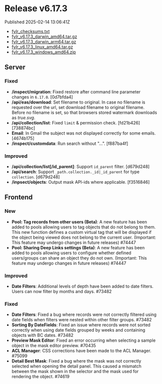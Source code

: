 
# Release v6.17.3

Published 2025-02-14 13:06:41Z

* [fylr_checksums.txt](https://s3.eu-central-1.wasabisys.com/fylr-releases/v6.17.3/fylr_checksums.txt)
* [fylr_v6.17.3_darwin_amd64.tar.gz](https://s3.eu-central-1.wasabisys.com/fylr-releases/v6.17.3/fylr_v6.17.3_darwin_amd64.tar.gz)
* [fylr_v6.17.3_darwin_arm64.tar.gz](https://s3.eu-central-1.wasabisys.com/fylr-releases/v6.17.3/fylr_v6.17.3_darwin_arm64.tar.gz)
* [fylr_v6.17.3_linux_amd64.tar.gz](https://s3.eu-central-1.wasabisys.com/fylr-releases/v6.17.3/fylr_v6.17.3_linux_amd64.tar.gz)
* [fylr_v6.17.3_windows_amd64.zip](https://s3.eu-central-1.wasabisys.com/fylr-releases/v6.17.3/fylr_v6.17.3_windows_amd64.zip)

## Server

### Fixed

* **/inspect/migration**: Fixed restore after command line parameter changes in `6.17.0`. [0d7bfda4]
* **/api/eas/download**: Set filename to original. In case no filename is requested over the url, set download filename to original filename. Before no filename is set, so that browsers stored watermark downloads as _true.svg_.
* **/api/collection/list**: Fixed `limit` & permission check. [fd21b426] [738874bc]
* **Email**: In Gmail the subject was not displayed correctly for some emails. [4674b175]
* **/inspect/customdata**: Run search without "...". [f887ba4f]

### Improved

* **/api/collection/list[/id_parent]**: Support `id_parent` filter. [d679d248]
* **/api/search**: Support `_path.collection._id|_id_parent` for type `collection`. [d679d248]
* **/inpsect/objects**: Output mask API-ids where applicable. [f3516846]

## Frontend

### New
- **Pool: Tag records from other users (Beta)**: A new feature has been added to pools allowing users to tag objects that do not belong to them. This new function defines a custom virtual tag that will be displayed if the object being viewed does not belong to the current user. (Important: This feature may undergo changes in future releases) #74447
- **Pool: Sharing Deep Links settings (Beta)**: A new feature has been added to pools allowing users to configure whether defined users/groups can share an object they do not own. (Important: This feature may undergo changes in future releases) #74447

### Improved
- **Date Filters**: Additional levels of depth have been added to date filters. Users can now filter by months and days. #73482

### Fixed
- **Date Filters**: Fixed a bug where records were not correctly filtered using date fields when filters were nested within other filter groups. #73482
- **Sorting By DateFields**: Fixed an issue where records were not sorted correctly when using date fields grouped by weeks and containing objects with BC dates. #73482
- **Preview Mask Editor**: Fixed an error occurring when selecting a sample object in the mask editor preview. #70435
- **ACL Manager**: CSS corrections have been made to the ACL Manager. #75099
- **Detail Best Mask**: Fixed a bug where the mask was not correctly selected when opening the detail panel. This caused a mismatch between the mask shown in the selector and the mask used for rendering the object. #74619
